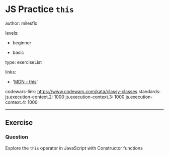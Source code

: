 # JS Practice `this`
author: milesflo

levels:

  - beginner

  - basic

type: exerciseList

links:

  - '[MDN - this](https://developer.mozilla.org/en-US/docs/Web/JavaScript/Reference/Operators/this)'

codewars-link: https://www.codewars.com/kata/classy-classes
standards:
  js.execution-context.2: 1000
  js.execution-context.3: 1000
  js.execution-context.4: 1000

---
## Exercise
### Question
Explore the `this` operator in JavaScript with Constructor functions
